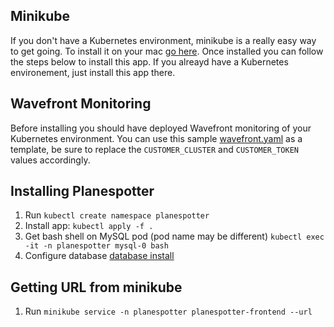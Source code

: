 ## Minikube
If you don't have a Kubernetes environment, minikube is a really easy way to get going.  To install it on your mac [go here](https://gist.github.com/kevin-smets/b91a34cea662d0c523968472a81788f7). Once installed you can follow the steps below to install this app.  If you alreayd have a Kubernetes environement, just install this app there.

## Wavefront Monitoring
Before installing you should have deployed Wavefront monitoring of your Kubernetes environment. You can use this sample [wavefront.yaml](wavefront/wavefront.yaml) as a template, be sure to replace the `CUSTOMER_CLUSTER` and `CUSTOMER_TOKEN` values accordingly.

## Installing Planespotter

1. Run `kubectl create namespace planespotter`
1. Install app: `kubectl apply -f .`
1. Get bash shell on MySQL pod (pod name may be different) `kubectl exec -it -n planespotter mysql-0 bash`
1. Configure database [database install](../db-install)

## Getting URL from minikube

1. Run `minikube service -n planespotter planespotter-frontend --url`
